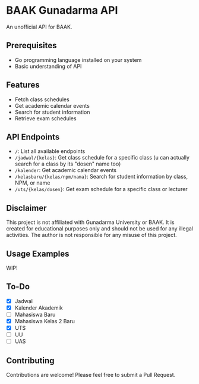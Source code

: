 # BAAK Gunadarma API

An unofficial API for BAAK.

## Prerequisites

- Go programming language installed on your system
- Basic understanding of API

## Features

- Fetch class schedules
- Get academic calendar events
- Search for student information
- Retrieve exam schedules

## API Endpoints

- `/`: List all available endpoints
- `/jadwal/{kelas}`: Get class schedule for a specific class (u can actually search for a class by its "dosen" name too)
- `/kalender`: Get academic calendar events
- `/kelasbaru/{kelas/npm/nama}`: Search for student information by class, NPM, or name
- `/uts/{kelas/dosen}`: Get exam schedule for a specific class or lecturer

## Disclaimer

This project is not affiliated with Gunadarma University or BAAK. It is created for educational purposes only and should not be used for any illegal activities. The author is not responsible for any misuse of this project.

## Usage Examples

WIP!

## To-Do

- [x] Jadwal
- [x] Kalender Akademik
- [ ] Mahasiswa Baru
- [x] Mahasiswa Kelas 2 Baru
- [x] UTS
- [ ] UU
- [ ] UAS

## Contributing

Contributions are welcome! Please feel free to submit a Pull Request.
